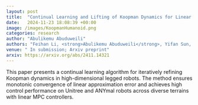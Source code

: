 ```yaml
---
layout: post
title:  "Continual Learning and Lifting of Koopman Dynamics for Linear Control of Legged Robots"
date:   2024-11-23 18:08:39 +00:00
image: /images/KoopmanHumanoid.png
categories: research
author: "Abulikemu Abuduweili"
authors: "Feihan Li, <strong>Abulikemu Abuduweili</strong>, Yifan Sun, Rui Chen, Weiye Zhao, Changliu Liu"
venue: " In submission; Arxiv preprint"
arxiv: https://arxiv.org/abs/2411.14321
---
```



This paper presents a continual learning algorithm for iteratively refining Koopman dynamics in high-dimensional legged robots. The method ensures monotonic convergence of linear approximation error and achieves high control performance on Unitree and ANYmal robots across diverse terrains with linear MPC controllers.